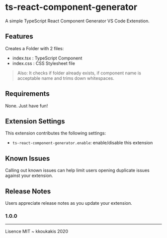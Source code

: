 # ts-react-component-generator 

A simple TypeScript React Component Generator VS Code Extenstion.

## Features

Creates a Folder with 2 files:
- index.tsx  :  TypeScript Component
- index.css  :  CSS Stylesheet file
 
> Also: It checks if folder already exists, if component name is acceptable name and trims down whitespaces.

## Requirements

None. Just have fun!

## Extension Settings

This extension contributes the following settings:

* `ts-react-component-generator.enable`: enable/disable this extension
 
 
## Known Issues

Calling out known issues can help limit users opening duplicate issues against your extension.

## Release Notes

Users appreciate release notes as you update your extension.

### 1.0.0


-----------------------------------------------------------------------------------------------------------
 
 Lisence MIT ~ kkoukakis 2020

 